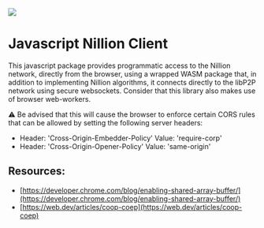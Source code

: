 <div class="columns">
  <div class="column is-half is-offset-one-quarter">
    <img src="logo.png">
  </div>
</div>

# Javascript Nillion Client

This javascript package provides programmatic access to the Nillion network, directly from the browser, using
a wrapped WASM package that, in addition to implementing Nillion algorithms, it connects directly to the libP2P
network using secure websockets. Consider that this library also makes use of browser web-workers.

⚠️ Be advised that this will cause the browser to enforce certain
CORS rules that can be allowed by setting the following server headers:

- Header: 'Cross-Origin-Embedder-Policy'
  Value: 'require-corp'
- Header: 'Cross-Origin-Opener-Policy'
  Value: 'same-origin'

## Resources:

- [https://developer.chrome.com/blog/enabling-shared-array-buffer/](https://developer.chrome.com/blog/enabling-shared-array-buffer/)
- [https://web.dev/articles/coop-coep](https://web.dev/articles/coop-coep)
